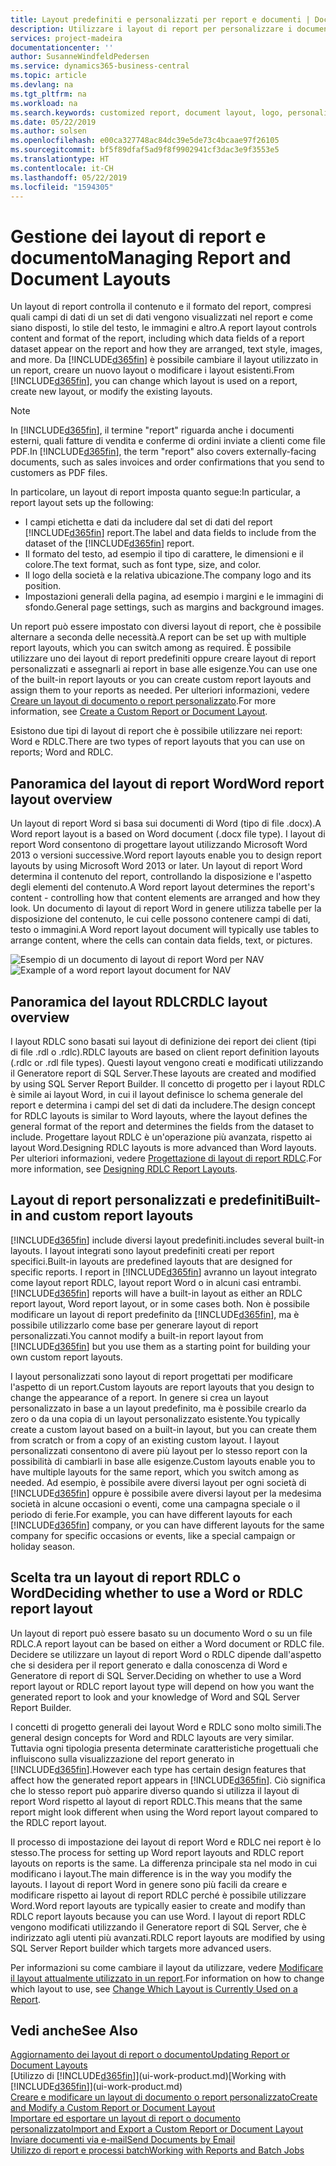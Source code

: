 ```yaml
---
title: Layout predefiniti e personalizzati per report e documenti | Documenti Microsoft
description: Utilizzare i layout di report per personalizzare i documenti, ad esempio, per personalizzare il carattere, il logo o le impostazioni della pagina di file PDF da inviare ai clienti.
services: project-madeira
documentationcenter: ''
author: SusanneWindfeldPedersen
ms.service: dynamics365-business-central
ms.topic: article
ms.devlang: na
ms.tgt_pltfrm: na
ms.workload: na
ms.search.keywords: customized report, document layout, logo, personalize
ms.date: 05/22/2019
ms.author: solsen
ms.openlocfilehash: e00ca327748ac84dc39e5de73c4bcaae97f26105
ms.sourcegitcommit: bf5f89dfaf5ad9f8f9902941cf3dac3e9f3553e5
ms.translationtype: HT
ms.contentlocale: it-CH
ms.lasthandoff: 05/22/2019
ms.locfileid: "1594305"
---
```

# <a name="managing-report-and-document-layouts"></a><span data-ttu-id="a74c3-103">Gestione dei layout di report e documento</span><span class="sxs-lookup"><span data-stu-id="a74c3-103">Managing Report and Document Layouts</span></span>
<span data-ttu-id="a74c3-104">Un layout di report controlla il contenuto e il formato del report, compresi quali campi di dati di un set di dati vengono visualizzati nel report e come siano disposti, lo stile del testo, le immagini e altro.</span><span class="sxs-lookup"><span data-stu-id="a74c3-104">A report layout controls content and format of the report, including which data fields of a report dataset appear on the report and how they are arranged, text style, images, and more.</span></span> <span data-ttu-id="a74c3-105">Da [!INCLUDE[d365fin](includes/d365fin_md.md)] è possibile cambiare il layout utilizzato in un report, creare un nuovo layout o modificare i layout esistenti.</span><span class="sxs-lookup"><span data-stu-id="a74c3-105">From [!INCLUDE[d365fin](includes/d365fin_md.md)], you can change which layout is used on a report, create new layout, or modify the existing layouts.</span></span>

> [!NOTE]  
>   <span data-ttu-id="a74c3-106">In [!INCLUDE[d365fin](includes/d365fin_md.md)], il termine "report" riguarda anche i documenti esterni, quali fatture di vendita e conferme di ordini inviate a clienti come file PDF.</span><span class="sxs-lookup"><span data-stu-id="a74c3-106">In [!INCLUDE[d365fin](includes/d365fin_md.md)], the term "report" also covers externally-facing documents, such as sales invoices and order confirmations that you send to customers as PDF files.</span></span>

<span data-ttu-id="a74c3-107">In particolare, un layout di report imposta quanto segue:</span><span class="sxs-lookup"><span data-stu-id="a74c3-107">In particular, a report layout sets up the following:</span></span>

* <span data-ttu-id="a74c3-108">I campi etichetta e dati da includere dal set di dati del report [!INCLUDE[d365fin](includes/d365fin_md.md)] report.</span><span class="sxs-lookup"><span data-stu-id="a74c3-108">The label and data fields to include from the dataset of the [!INCLUDE[d365fin](includes/d365fin_md.md)] report.</span></span>
* <span data-ttu-id="a74c3-109">Il formato del testo, ad esempio il tipo di carattere, le dimensioni e il colore.</span><span class="sxs-lookup"><span data-stu-id="a74c3-109">The text format, such as font type, size, and color.</span></span>
* <span data-ttu-id="a74c3-110">Il logo della società e la relativa ubicazione.</span><span class="sxs-lookup"><span data-stu-id="a74c3-110">The company logo and its position.</span></span>
* <span data-ttu-id="a74c3-111">Impostazioni generali della pagina, ad esempio i margini e le immagini di sfondo.</span><span class="sxs-lookup"><span data-stu-id="a74c3-111">General page settings, such as margins and background images.</span></span>

<span data-ttu-id="a74c3-112">Un report può essere impostato con diversi layout di report, che è possibile alternare a seconda delle necessità.</span><span class="sxs-lookup"><span data-stu-id="a74c3-112">A report can be set up with multiple report layouts, which you can switch among as required.</span></span> <span data-ttu-id="a74c3-113">È possibile utilizzare uno dei layout di report predefiniti oppure creare layout di report personalizzati e assegnarli ai report in base alle esigenze.</span><span class="sxs-lookup"><span data-stu-id="a74c3-113">You can use one of the built-in report layouts or you can create custom report layouts and assign them to your reports as needed.</span></span> <span data-ttu-id="a74c3-114">Per ulteriori informazioni, vedere [Creare un layout di documento o report personalizzato](ui-how-create-custom-report-layout.md).</span><span class="sxs-lookup"><span data-stu-id="a74c3-114">For more information, see [Create a Custom Report or Document Layout](ui-how-create-custom-report-layout.md).</span></span>

<span data-ttu-id="a74c3-115">Esistono due tipi di layout di report che è possibile utilizzare nei report: Word e RDLC.</span><span class="sxs-lookup"><span data-stu-id="a74c3-115">There are two types of report layouts that you can use on reports; Word and RDLC.</span></span>

## <a name="word-report-layout-overview"></a><span data-ttu-id="a74c3-116">Panoramica del layout di report Word</span><span class="sxs-lookup"><span data-stu-id="a74c3-116">Word report layout overview</span></span>
<span data-ttu-id="a74c3-117">Un layout di report Word si basa sui documenti di Word (tipo di file .docx).</span><span class="sxs-lookup"><span data-stu-id="a74c3-117">A Word report layout is a based on Word document (.docx file type).</span></span> <span data-ttu-id="a74c3-118">I layout di report Word consentono di progettare layout utilizzando Microsoft Word 2013 o versioni successive.</span><span class="sxs-lookup"><span data-stu-id="a74c3-118">Word report layouts enable you to design report layouts by using Microsoft Word 2013 or later.</span></span> <span data-ttu-id="a74c3-119">Un layout di report Word determina il contenuto del report, controllando la disposizione e l'aspetto degli elementi del contenuto.</span><span class="sxs-lookup"><span data-stu-id="a74c3-119">A Word report layout determines the report's content - controlling how that content elements are arranged and how they look.</span></span> <span data-ttu-id="a74c3-120">Un documento di layout di report Word in genere utilizza tabelle per la disposizione del contenuto, le cui celle possono contenere campi di dati, testo o immagini.</span><span class="sxs-lookup"><span data-stu-id="a74c3-120">A Word report layout document will typically use tables to arrange content, where the cells can contain data fields, text, or pictures.</span></span>

 <span data-ttu-id="a74c3-121">![Esempio di un documento di layout di report Word per NAV](media/nav_wordreportlayout_edit_in_word_example.png "NAV_WordReportLayout_Edit_In_Word_Example")</span><span class="sxs-lookup"><span data-stu-id="a74c3-121">![Example of a word report layout document for NAV](media/nav_wordreportlayout_edit_in_word_example.png "NAV_WordReportLayout_Edit_In_Word_Example")</span></span>  

## <a name="rdlc-layout-overview"></a><span data-ttu-id="a74c3-122">Panoramica del layout RDLC</span><span class="sxs-lookup"><span data-stu-id="a74c3-122">RDLC layout overview</span></span>
<span data-ttu-id="a74c3-123">I layout RDLC sono basati sui layout di definizione dei report dei client (tipi di file .rdl o .rdlc).</span><span class="sxs-lookup"><span data-stu-id="a74c3-123">RDLC layouts are based on client report definition layouts (.rdlc or .rdl file types).</span></span> <span data-ttu-id="a74c3-124">Questi layout vengono creati e modificati utilizzando il Generatore report di SQL Server.</span><span class="sxs-lookup"><span data-stu-id="a74c3-124">These layouts are created and modified by using SQL Server Report Builder.</span></span> <span data-ttu-id="a74c3-125">Il concetto di progetto per i layout RDLC è simile ai layout Word, in cui il layout definisce lo schema generale del report e determina i campi del set di dati da includere.</span><span class="sxs-lookup"><span data-stu-id="a74c3-125">The design concept for RDLC layouts is similar to Word layouts, where the layout defines the general format of the report and determines the fields from the dataset to include.</span></span> <span data-ttu-id="a74c3-126">Progettare layout RDLC è un'operazione più avanzata, rispetto ai layout Word.</span><span class="sxs-lookup"><span data-stu-id="a74c3-126">Designing RDLC layouts is more advanced than Word layouts.</span></span> <span data-ttu-id="a74c3-127">Per ulteriori informazioni, vedere [Progettazione di layout di report RDLC](/dynamics-nav/Designing-RDLC-Report-Layouts).</span><span class="sxs-lookup"><span data-stu-id="a74c3-127">For more information, see [Designing RDLC Report Layouts](/dynamics-nav/Designing-RDLC-Report-Layouts).</span></span>

## <a name="built-in-and-custom-report-layouts"></a><span data-ttu-id="a74c3-128">Layout di report personalizzati e predefiniti</span><span class="sxs-lookup"><span data-stu-id="a74c3-128">Built-in and custom report layouts</span></span>
[!INCLUDE[d365fin](includes/d365fin_md.md)] <span data-ttu-id="a74c3-129">include diversi layout predefiniti.</span><span class="sxs-lookup"><span data-stu-id="a74c3-129">includes several built-in layouts.</span></span> <span data-ttu-id="a74c3-130">I layout integrati sono layout predefiniti creati per report specifici.</span><span class="sxs-lookup"><span data-stu-id="a74c3-130">Built-in layouts are predefined layouts that are designed for specific reports.</span></span> <span data-ttu-id="a74c3-131">I report in [!INCLUDE[d365fin](includes/d365fin_md.md)] avranno un layout integrato come layout report RDLC, layout report Word o in alcuni casi entrambi.</span><span class="sxs-lookup"><span data-stu-id="a74c3-131">[!INCLUDE[d365fin](includes/d365fin_md.md)] reports will have a built-in layout as either an RDLC report layout, Word report layout, or in some cases both.</span></span> <span data-ttu-id="a74c3-132">Non è possibile modificare un layout di report predefinito da [!INCLUDE[d365fin](includes/d365fin_md.md)], ma è possibile utilizzarlo come base per generare layout di report personalizzati.</span><span class="sxs-lookup"><span data-stu-id="a74c3-132">You cannot modify a built-in report layout from [!INCLUDE[d365fin](includes/d365fin_md.md)] but you use them as a starting point for building your own custom report layouts.</span></span>

<span data-ttu-id="a74c3-133">I layout personalizzati sono layout di report progettati per modificare l'aspetto di un report.</span><span class="sxs-lookup"><span data-stu-id="a74c3-133">Custom layouts are report layouts that you design to change the appearance of a report.</span></span> <span data-ttu-id="a74c3-134">In genere si crea un layout personalizzato in base a un layout predefinito, ma è possibile crearlo da zero o da una copia di un layout personalizzato esistente.</span><span class="sxs-lookup"><span data-stu-id="a74c3-134">You typically create a custom layout based on a built-in layout, but you can create them from scratch or from a copy of an existing custom layout.</span></span> <span data-ttu-id="a74c3-135">I layout personalizzati consentono di avere più layout per lo stesso report con la possibilità di cambiarli in base alle esigenze.</span><span class="sxs-lookup"><span data-stu-id="a74c3-135">Custom layouts enable you to have multiple layouts for the same report, which you switch among as needed.</span></span> <span data-ttu-id="a74c3-136">Ad esempio, è possibile avere diversi layout per ogni società di [!INCLUDE[d365fin](includes/d365fin_md.md)] oppure è possibile avere diversi layout per la medesima società in alcune occasioni o eventi, come una campagna speciale o il periodo di ferie.</span><span class="sxs-lookup"><span data-stu-id="a74c3-136">For example, you can have different layouts for each [!INCLUDE[d365fin](includes/d365fin_md.md)] company, or you can have different layouts for the same company for specific occasions or events, like a special campaign or holiday season.</span></span>

## <a name="deciding-whether-to-use-a-word-or-rdlc-report-layout"></a><span data-ttu-id="a74c3-137">Scelta tra un layout di report RDLC o Word</span><span class="sxs-lookup"><span data-stu-id="a74c3-137">Deciding whether to use a Word or RDLC report layout</span></span>
<span data-ttu-id="a74c3-138">Un layout di report può essere basato su un documento Word o su un file RDLC.</span><span class="sxs-lookup"><span data-stu-id="a74c3-138">A report layout can be based on either a Word document or RDLC file.</span></span> <span data-ttu-id="a74c3-139">Decidere se utilizzare un layout di report Word o RDLC dipende dall'aspetto che si desidera per il report generato e dalla conoscenza di Word e Generatore di report di SQL Server.</span><span class="sxs-lookup"><span data-stu-id="a74c3-139">Deciding on whether to use a Word report layout or RDLC report layout type will depend on how you want the generated report to look and your knowledge of Word and SQL Server Report Builder.</span></span>

<span data-ttu-id="a74c3-140">I concetti di progetto generali dei layout Word e RDLC sono molto simili.</span><span class="sxs-lookup"><span data-stu-id="a74c3-140">The general design concepts for Word and RDLC layouts are very similar.</span></span> <span data-ttu-id="a74c3-141">Tuttavia ogni tipologia presenta determinate caratteristiche progettuali che influiscono sulla visualizzazione del report generato in [!INCLUDE[d365fin](includes/d365fin_md.md)].</span><span class="sxs-lookup"><span data-stu-id="a74c3-141">However each type has certain design features that affect how the generated report appears in [!INCLUDE[d365fin](includes/d365fin_md.md)].</span></span> <span data-ttu-id="a74c3-142">Ciò significa che lo stesso report può apparire diverso quando si utilizza il layout di report Word rispetto al layout di report RDLC.</span><span class="sxs-lookup"><span data-stu-id="a74c3-142">This means that the same report might look different when using the Word report layout compared to the RDLC report layout.</span></span>

<span data-ttu-id="a74c3-143">Il processo di impostazione dei layout di report Word e RDLC nei report è lo stesso.</span><span class="sxs-lookup"><span data-stu-id="a74c3-143">The process for setting up Word report layouts and RDLC report layouts on reports is the same.</span></span> <span data-ttu-id="a74c3-144">La differenza principale sta nel modo in cui modificano i layout.</span><span class="sxs-lookup"><span data-stu-id="a74c3-144">The main difference is in the way you modify the layouts.</span></span> <span data-ttu-id="a74c3-145">I layout di report Word in genere sono più facili da creare e modificare rispetto ai layout di report RDLC perché è possibile utilizzare Word.</span><span class="sxs-lookup"><span data-stu-id="a74c3-145">Word report layouts are typically easier to create and modify than RDLC report layouts because you can use Word.</span></span> <span data-ttu-id="a74c3-146">I layout di report RDLC vengono modificati utilizzando il Generatore report di SQL Server, che è indirizzato agli utenti più avanzati.</span><span class="sxs-lookup"><span data-stu-id="a74c3-146">RDLC report layouts are modified by using SQL Server Report builder which targets more advanced users.</span></span>

<span data-ttu-id="a74c3-147">Per informazioni su come cambiare il layout da utilizzare, vedere [Modificare il layout attualmente utilizzato in un report](ui-how-change-layout-currently-used-report.md).</span><span class="sxs-lookup"><span data-stu-id="a74c3-147">For information on how to change which layout to use, see [Change Which Layout is Currently Used on a Report](ui-how-change-layout-currently-used-report.md).</span></span>

## <a name="see-also"></a><span data-ttu-id="a74c3-148">Vedi anche</span><span class="sxs-lookup"><span data-stu-id="a74c3-148">See Also</span></span>
[<span data-ttu-id="a74c3-149">Aggiornamento dei layout di report o documento</span><span class="sxs-lookup"><span data-stu-id="a74c3-149">Updating Report or Document Layouts</span></span>](ui-update-report-layouts.md)  
<span data-ttu-id="a74c3-150">[Utilizzo di [!INCLUDE[d365fin](includes/d365fin_md.md)]](ui-work-product.md)</span><span class="sxs-lookup"><span data-stu-id="a74c3-150">[Working with [!INCLUDE[d365fin](includes/d365fin_md.md)]](ui-work-product.md)</span></span>  
[<span data-ttu-id="a74c3-151">Creare e modificare un layout di documento o report personalizzato</span><span class="sxs-lookup"><span data-stu-id="a74c3-151">Create and Modify a Custom Report or Document Layout</span></span>](ui-how-create-custom-report-layout.md)  
[<span data-ttu-id="a74c3-152">Importare ed esportare un layout di report o documento personalizzato</span><span class="sxs-lookup"><span data-stu-id="a74c3-152">Import and Export a Custom Report or Document Layout</span></span>](ui-how-import-and-export-report-layout.md)  
[<span data-ttu-id="a74c3-153">Inviare documenti via e-mail</span><span class="sxs-lookup"><span data-stu-id="a74c3-153">Send Documents by Email</span></span>](ui-how-send-documents-email.md)  
[<span data-ttu-id="a74c3-154">Utilizzo di report e processi batch</span><span class="sxs-lookup"><span data-stu-id="a74c3-154">Working with Reports and Batch Jobs</span></span>](ui-work-report.md)  
